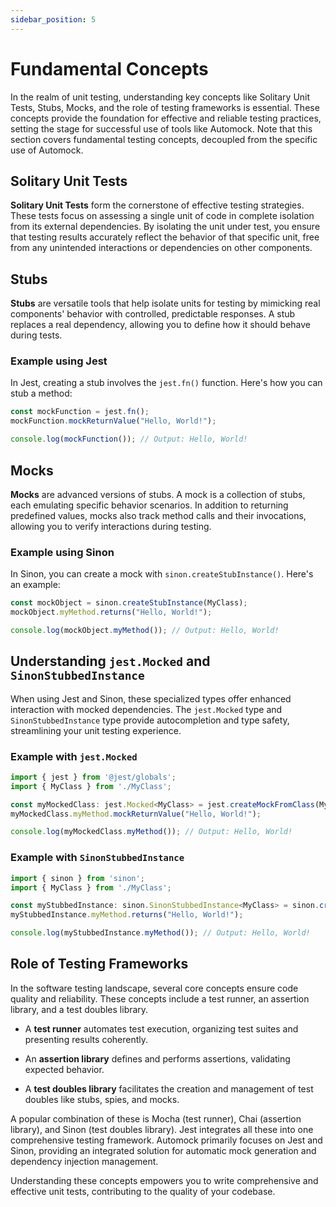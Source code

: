 ```yaml
---
sidebar_position: 5
---
```


# Fundamental Concepts

In the realm of unit testing, understanding key concepts like Solitary Unit Tests, Stubs, Mocks, and the role of testing
frameworks is essential. These concepts provide the foundation for effective and reliable testing practices, setting the
stage for successful use of tools like Automock. Note that this section covers fundamental testing concepts, decoupled from the specific use of Automock.

## Solitary Unit Tests

**Solitary Unit Tests** form the cornerstone of effective testing strategies. These tests focus on assessing a single
unit of code in complete isolation from its external dependencies. By isolating the unit under test, you ensure that
testing results accurately reflect the behavior of that specific unit, free from any unintended interactions or
dependencies on other components.

## Stubs

**Stubs** are versatile tools that help isolate units for testing by mimicking real components' behavior with
controlled, predictable responses. A stub replaces a real dependency, allowing you to define how it should behave during
tests.

### Example using Jest

In Jest, creating a stub involves the `jest.fn()` function. Here's how you can stub a method:

```typescript
const mockFunction = jest.fn();
mockFunction.mockReturnValue("Hello, World!");

console.log(mockFunction()); // Output: Hello, World!
```

## Mocks

**Mocks** are advanced versions of stubs. A mock is a collection of stubs, each emulating specific behavior scenarios.
In addition to returning predefined values, mocks also track method calls and their invocations, allowing you to verify
interactions during testing.

### Example using Sinon

In Sinon, you can create a mock with `sinon.createStubInstance()`. Here's an example:

```typescript
const mockObject = sinon.createStubInstance(MyClass);
mockObject.myMethod.returns("Hello, World!");

console.log(mockObject.myMethod()); // Output: Hello, World!
```

## Understanding `jest.Mocked` and `SinonStubbedInstance`

When using Jest and Sinon, these specialized types offer enhanced interaction with mocked dependencies. The
`jest.Mocked` type and `SinonStubbedInstance` type provide autocompletion and type safety, streamlining your unit
testing experience.

### Example with `jest.Mocked`

```typescript
import { jest } from '@jest/globals';
import { MyClass } from './MyClass';

const myMockedClass: jest.Mocked<MyClass> = jest.createMockFromClass(MyClass);
myMockedClass.myMethod.mockReturnValue("Hello, World!");

console.log(myMockedClass.myMethod()); // Output: Hello, World!
```

### Example with `SinonStubbedInstance`

```typescript
import { sinon } from 'sinon';
import { MyClass } from './MyClass';

const myStubbedInstance: sinon.SinonStubbedInstance<MyClass> = sinon.createStubInstance(MyClass);
myStubbedInstance.myMethod.returns("Hello, World!");

console.log(myStubbedInstance.myMethod()); // Output: Hello, World!
```

## Role of Testing Frameworks

In the software testing landscape, several core concepts ensure code quality and reliability. These concepts include a
test runner, an assertion library, and a test doubles library.

* A **test runner** automates test execution, organizing test suites and presenting results coherently.

* An **assertion library** defines and performs assertions, validating expected behavior.

* A **test doubles library** facilitates the creation and management of test doubles like stubs, spies, and mocks.

A popular combination of these is Mocha (test runner), Chai (assertion library), and Sinon (test doubles library). Jest
integrates all these into one comprehensive testing framework. Automock primarily focuses on Jest and Sinon, providing
an integrated solution for automatic mock generation and dependency injection management.

Understanding these concepts empowers you to write comprehensive and effective unit tests, contributing to the quality
of your codebase.